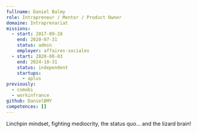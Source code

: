 ```yaml
---
fullname: Daniel Balmy
role: Intrapreneur / Mentor / Product Owner
domaine: Intraprenariat
missions:
  - start: 2017-09-28
    end: 2020-07-31
    status: admin
    employer: affaires-sociales
  - start: 2020-08-03
    end: 2024-10-31
    status: independent
    startups:
      - aplus
previously:
  - comobi
  - workinfrance
github: DanielBMY
competences: []
---
```

Linchpin mindset, fighting mediocrity, the status quo… and the lizard brain!
